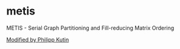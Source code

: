 metis
=====

METIS - Serial Graph Partitioning and Fill-reducing Matrix Ordering


[Modified by Philipp Kutin](https://github.com/helixhorned/metis/tree/pk)